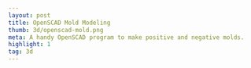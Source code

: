 ```yaml
---
layout: post
title: OpenSCAD Mold Modeling
thumb: 3d/openscad-mold.png
meta: A handy OpenSCAD program to make positive and negative molds.  
highlight: 1
tag: 3d
---
```


